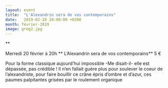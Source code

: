 ```yaml
---
layout: event
title:  "L'Alexandrin sera de vos contemporains"
date:   2019-02-20 20:00:00 +0200
month: février-2019
image: greg2.jpg
---
```




**
</p> 
</b>Merredi 20 février à 20h **  
L’Alexandrin sera de vos contemporains**  
5 €





Pour la forme classique aujourd’hui impossible -Me disait-il- elle est dépassée, pas crédible ! Il n’en fallait guère plus pour soulever le coeur de l’alexandriste, pour faire bouillir ce crâne épris d’ombre et d’azur, ces paumes palpitantes grisées par le roulement organique


